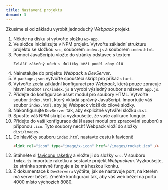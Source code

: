 ```yaml
---
title: Nastavení projektu
demand: 3
---
```


Zkusíme si od základu vyrobit jednoduchý *Webpack* projekt.

1. Někde na disku si vytvořte složku `wp-app`.
1. Ve složce inicializujte v NPM projekt. Vytvořte základní strukturu projektu se složkou `src`, souborem `index.js` a souborem `index.html`.
1. Pomocí JavaScriptu vložte do stránky odstavec s textem
   ```
   Zvlášť zákeřný učeň s ďolíčky běží podél zóny úlů
   ```
1. Nainstalujte do projektu *Webpack* a *DevServer*.
1. V `package.json` vytvořte spouštěcí skript pro příkaz `start`.
1. Vytvořte zcela základní konfiguraci pro *Webpack*, která pouze zpracuje hlavní soubor `src/index.js` a vyrobí výsledný soubor s názvem `app.js`.
1. Přidejte do konfigurace asset modul pro soubory HTML. Vytvořte soubor `index.html`, který vkládá správný JavaScript. Importujte váš soubor `index.html`, aby jej Webpack vložil do cílové složky.
1. Nakonfigurujte `DevServer` tak, aby explicitně vytvářel složku `dist`.
1. Spusťte váš NPM skript a vyzkoušejte, že vaše aplikace funguje.
1. Přidejte do vaší konfigurace další asset modul pro zpracování souborů s příponou `.ico`. Tyto soubory nechť Webpack vloží do složky `dist/images`.
1. Do hlavičky souboru `index.html` nastavte cestu k faviconě
   ```html
   <link rel="icon" type="image/x-icon" href="/images/rocket.ico" />
   ```
1. Stáhněte si [faviconu raketky](assets/rocket.ico) a vložte ji do složky `src`. V souboru `index.js` importuje raketku a sestavte projekt *Webpackem*. Vyzkoušejte, že stránka správně funguje a že má hezkou ikonku.
1. Z dokumentace k `DevServeru` vyčtěte, jak se nastavuje port, na kterém má server běžet. Změňte konfiguraci tak, aby váš web běžel na portu 4000 místo výchozích 8080.
